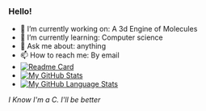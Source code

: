 ### Hello!
- 🔭 I’m currently working on: A 3d Engine of Molecules
- 🌱 I’m currently learning: Computer science
- 💬 Ask me about: anything
- 📫 How to reach me: By email
- [![Readme Card](https://github-readme-stats.vercel.app/api/pin/?username=reyioa&repo=chem-engine&theme=gruvbox)](https://github.com/reyioa/chem-engine)
- [![My GitHub Stats](https://github-readme-stats.vercel.app/api/?username=reyioa&count_private=true&theme=gruvbox&showicons=true)]()
- [![My GitHub Language Stats](https://github-readme-stats.vercel.app/api/top-langs/?username=reyioa&langs_count=5&theme=gruvbox)]()

_I Know I'm a C. I'll be better_

<!--
**reyioa/reyioa** is a ✨ _special_ ✨ repository because its `README.md` (this file) appears on your GitHub profile.

Here are some ideas to get you started:

- 🔭 I’m currently working on ...
- 🌱 I’m currently learning ...
- 👯 I’m looking to collaborate on ...
- 🤔 I’m looking for help with ...
- 💬 Ask me about ...
- 📫 How to reach me: ...
- 😄 Pronouns: ...
- ⚡ Fun fact: ...
-->
